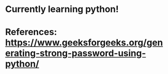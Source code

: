 # Currently learning python!
# References: https://www.geeksforgeeks.org/generating-strong-password-using-python/